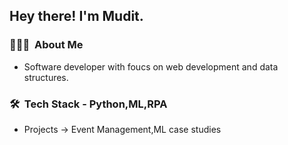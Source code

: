 <h2> Hey there! I'm Mudit.</h2>

<h3> 👨🏻‍💻 &nbsp;About Me </h3>

- Software developer with foucs on web development and data structures.

<h3> 🛠 &nbsp;Tech Stack - Python,ML,RPA</h3>

- Projects ->   Event Management,ML case studies
                        

